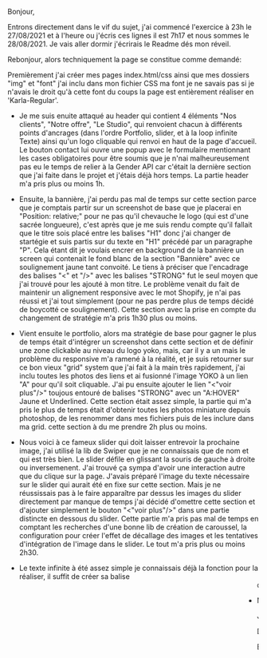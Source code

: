 Bonjour,

Entrons directement dans le vif du sujet, j'ai commencé l'exercice à 23h le 27/08/2021 et à l'heure ou j'écris ces lignes il est 7h17 et nous sommes le 28/08/2021. Je vais aller dormir j'écrirais le Readme dés mon réveil.


Rebonjour, alors techniquement la page se constitue comme demandé:

Premièrement j'ai créer mes pages index.html/css ainsi que mes dossiers "img" et "font" j'ai inclu dans mon fichier CSS ma font je ne savais pas si je n'avais le droit qu'à cette font du coups la page est entièrement réaliser en 'Karla-Regular'.

- Je me suis enuite attaqué au header qui contient 4 éléments "Nos clients", "Notre offre", "Le Studio", qui renvoient chacun à différents points d'ancrages 
(dans l'ordre Portfolio, slider, et à la loop infinite Texte) ainsi qu'un logo cliquable qui renvoi en haut de la page d'accueil. Le bouton contact lui ouvre une popup avec le formulaire mentionnant les cases obligatoires pour être soumis que je n'nai malheureusement pas eu le temps de relier à la Gender API car c'était la dernière section que j'ai faite dans le projet et j'étais déjà hors temps. La partie header m'a pris plus ou moins 1h.

- Ensuite, la bannière, j'ai perdu pas mal de temps sur cette section parce que je comptais partir sur un screenshot de base que je placerai en "Position: relative;" pour ne pas qu'il chevauche le logo (qui est d'une sacrée longueure), c'est après que je me suis rendu compte qu'il fallait que le titre sois placé entre les balises "H1" donc j'ai changer de startégie et suis partis sur du texte en "H1" précédé par un paragraphe "P". Cela étant dit je voulais encrer en background de la bannière un screen qui contenait le fond blanc de la section "Bannière" avec ce soulignement jaune tant convoité. Le tiens à préciser que l'encadrage des balises "<" et "/>" avec les balises "STRONG" fut le seul moyen que j'ai trouvé pour les ajouté à mon titre. Le problème venait du fait de maintenir un alignement responsive avec le mot Shopify, je n'ai pas réussi et j'ai tout simplement (pour ne pas perdre plus de temps décidé de boycotté ce soulignement). 
Cette section avec la prise en compte du changement de stratégie m'a pris 1h30 plus ou moins.

- Vient ensuite le portfolio, alors ma stratégie de base pour gagner le plus de temps était d'intégrer un screenshot dans cette section et de définir une zone clickable au niveau du logo yoko, mais, car il y a un mais le problème du responsive m'a ramené à la réalité, et je suis retourner sur ce bon vieux "grid" system que j'ai fait à la main très rapidement, j'ai inclu toutes les photos des liens et ai fusionné l'image YOKO à un lien "A" pour qu'il soit cliquable. J'ai pu ensuite ajouter le lien "<"voir plus"/>" toujous entouré de balises "STRONG" avec un "A:HOVER" Jaune et Underlined. Cette section était assez simple, la partie qui m'a pris le plus de temps était d'obtenir toutes les photos miniature depuis photoshop, de les renommer dans mes fichiers puis de les inclure dans ma grid. cette section à du me prendre 2h plus ou moins.

- Nous voici à ce fameux slider qui doit laisser entrevoir la prochaine image, j'ai utilisé la lib de Swiper que je ne connaissais que de nom et qui est très bien. Le slider défile en glissant la souris de gauche à droite ou inversemenent. J'ai trouvé ça sympa d'avoir une interaction autre que du clique sur la page. J'avais préparé l'image du texte nécessaire sur le slider qui aurait été en fixe sur cette section. Mais je ne réussissais pas à le faire apparaître par dessus les images du slider directement par manque de temps j'ai décidé d'omettre cette section et d'ajouter simplement le bouton "<"voir plus"/>"  dans une partie distincte en dessous du slider.
Cette partie m'a pris pas mal de temps en comptant les recherches d'une bonne lib de création de caroussel, la configuration pour créer l'effet de décallage des images et les tentatives d'intégration de l'image dans le slider. Le tout m'a pris plus ou moins 2h30.

- Le texte infinite à été assez simple je connaissais déjà la fonction pour la réaliser, il suffit de créer sa balise <marquee> de définir la direction dans laquelle il défile, le style de défilement ainsi que la vitesse à laquelle il défile. Le reste (design) se fait directement dans le fichier CSS en définissant une hauteur, une couleur de fond et d'écriture, etc. cette section à du me prendre une quinzaine de minutes. 
PS: J'ai passé un peu de temps à savoir quel texte affiché, j'ai failli vous afficher des citations drôles de présidents.

- Nous étions à 7h15 de travail, je me suis dis que j'allais pas m'arrêter en si bon chemin, et me suis lancé dans la création de la POPUP en me disant que ça n'allait me prendre que 5 minutes, j'ai donc créer une page HTML nommée Popup dans laquelle j'ai intégrer mes formulaires, que j'ai designé en css, ajouter les champs "required" et j'ai tenté de la relier à une gender API. Malheureusement, mon cerveau à ce niveau ne suivait plus vraiment j'ai passé près d'une heure dans mes recherches jusqu'à ce que j'arrive à un moment ou il fallait que je dorme. Je me suis donc arrêter là.

J'ai choisi intentionnellement de vous laisser le code tel qu'il était lorsque j'ai décidé de m'arrêter vous allez d'ailleurs voir du css dans le header. Au total j'ai passé près de 8 heures sur le test. Moi qui pensais le bouclé en 5h30 dans son intégralité.

Deux, trois choses que je souhaiterai savoir:
Comment vous vous y êtes pris avec ce maudit soulignement jaune ? 
Y'a t-il quelqu'un qui a déjà bouclé le projet à 100% dans les temps ? 
Est-ce vous qui avez créer cet exercice et si cela vient de vous est-ce une personne sortant de 42 qui l'a créer ?

Et pour finir une petite remarque : 
Cela faisait trèès longtemps que je n'avais pas eu de stimuli comme celui là, depuis l'école 42, j'ai (malgré tout) pris beaucoup de plaisir à la réalisation de cette exercice, j'ai dépasser le temps imparti et je n'ai pas terminer toutes les parties demandées. Mais je tiens à vous remercier pour ce challenge, et si, quelque soit votre choix vis à vis de cet exercice, vous avez d'autres exercices de ce type, je suis preneur ! 






